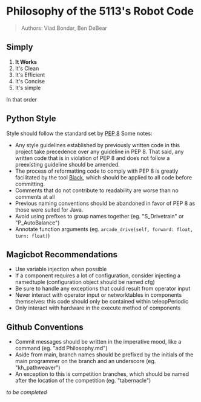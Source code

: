 # Philosophy of the 5113's Robot Code
> Authors: Vlad Bondar, Ben DeBear
## Simply
1. **It Works**
2. It's Clean
3. It's Efficient
4. It's Concise
5. It's simple

In that order

## Python Style
Style should follow the standard set by [PEP 8](https://peps.python.org/pep-0008/)
Some notes:
* Any style guidelines established by previously written code in this project take precedence over any guideline in PEP 8. That said, any written code that is in violation of PEP 8 and does not follow a preexisting guideline should be amended.
* The process of reformatting code to comply with PEP 8 is greatly facilitated by the tool [Black](https://pypi.org/project/black/), which should be applied to all code before committing.
* Comments that do not contribute to readability are worse than no comments at all
* Previous naming conventions should be abandoned in favor of PEP 8 as those were suited for Java.
* Avoid using prefixes to group names together (eg. "S_Drivetrain" or "P_AutoBalance")
* Annotate function arguments (eg. `arcade_drive(self, forward: float, turn: float)`)

## Magicbot Recommendations
* Use variable injection when possible
* If a component requires a lot of configuration, consider injecting a namedtuple (configuration object should be named cfg)
* Be sure to handle any exceptions that could result from operator input
* Never interact with operator input or networktables in components themselves: this code should only be contained within teleopPeriodic
* Only interact with hardware in the execute method of components

## Github Conventions
* Commit messages should be written in the imperative mood, like a command (eg. "add Philosophy.md")
* Aside from main, branch names should be prefixed by the initials of the main programmer on the branch and an underscore (eg. "kh_pathweaver")
* An exception to this is competition branches, which should be named after the location of the competition (eg. "tabernacle")

_to be completed_